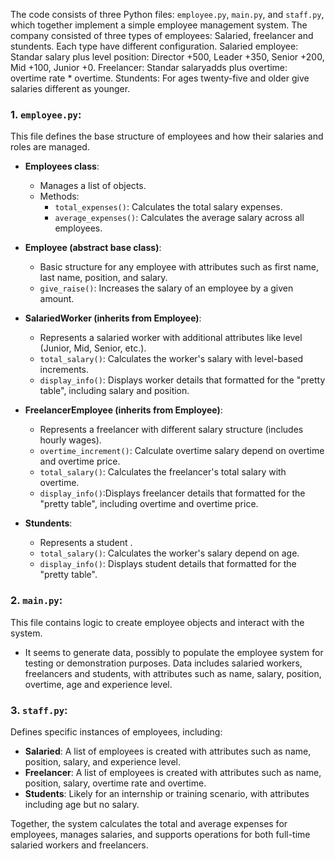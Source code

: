  The code consists of three Python files: `employee.py`, `main.py`, and `staff.py`, which together implement a simple employee management system. 
The company consisted of three types of employees: Salaried, freelancer and stundents. Each type have different configuration.
Salaried employee: Standar salary plus level position: Director +500, Leader +350, Senior +200, Mid +100, Junior +0.
Freelancer: Standar salaryadds plus overtime: overtime rate * overtime.
Stundents: For ages twenty-five and older give salaries different as younger.

### 1. `employee.py`:
This file defines the base structure of employees and how their salaries and roles are managed.

- **Employees class**: 
   - Manages a list of objects.
   - Methods:
     - `total_expenses()`: Calculates the total salary expenses.
     - `average_expenses()`: Calculates the average salary across all employees.
  
- **Employee (abstract base class)**: 
   - Basic structure for any employee with attributes such as first name, last name, position, and salary.
   - `give_raise()`: Increases the salary of an employee by a given amount.
  
- **SalariedWorker (inherits from Employee)**: 
   - Represents a salaried worker with additional attributes like level (Junior, Mid, Senior, etc.).
   - `total_salary()`: Calculates the worker's salary with level-based increments.
   - `display_info()`: Displays worker details that formatted for the "pretty table", including salary and position.

- **FreelancerEmployee (inherits from Employee)**: 
   - Represents a freelancer with different salary structure (includes hourly wages).
   - `overtime_increment()`: Calculate overtime salary depend on overtime and overtime price.
   - `total_salary()`: Calculates the freelancer's total salary with overtime.
   - `display_info()`:Displays freelancer details that formatted for the "pretty table", including overtime and overtime price.

- **Stundents**:
   - Represents a student .
   - `total_salary()`: Calculates the worker's salary depend on age.
   - `display_info()`: Displays student details that formatted for the "pretty table".

### 2. `main.py`:
This file contains logic to create employee objects and interact with the system.

- It seems to generate data, possibly to populate the employee system for testing or demonstration purposes. Data includes salaried workers, freelancers and students, with attributes such as name, salary, position, overtime, age and experience level.

### 3. `staff.py`:
Defines specific instances of employees, including:

- **Salaried**: A list of employees is created with attributes such as name, position, salary, and experience level.
- **Freelancer**: A list of employees is created with attributes such as name, position, salary, overtime rate and overtime.
- **Students**: Likely for an internship or training scenario, with attributes including age but no salary.

Together, the system calculates the total and average expenses for employees, manages salaries, and supports operations for both full-time salaried workers and freelancers.
